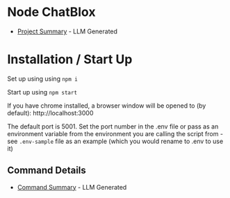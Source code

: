 # Node ChatBlox

* [Project Summary](./LLM_SUMMARY.md) - LLM Generated

# Installation / Start Up

Set up using using `npm i`

Start up using `npm start`

If you have chrome installed, a browser window will be opened to (by default): http://localhost:3000

The default port is 5001. Set the port number in the .env file or pass as an environment variable from the environment you are calling the script from - see `.env-sample` file as an example (which you would rename to .env to use it)

## Command Details

* [Command Summary](../doc/LLM_SUMMARY_commands.md) - LLM Generated
